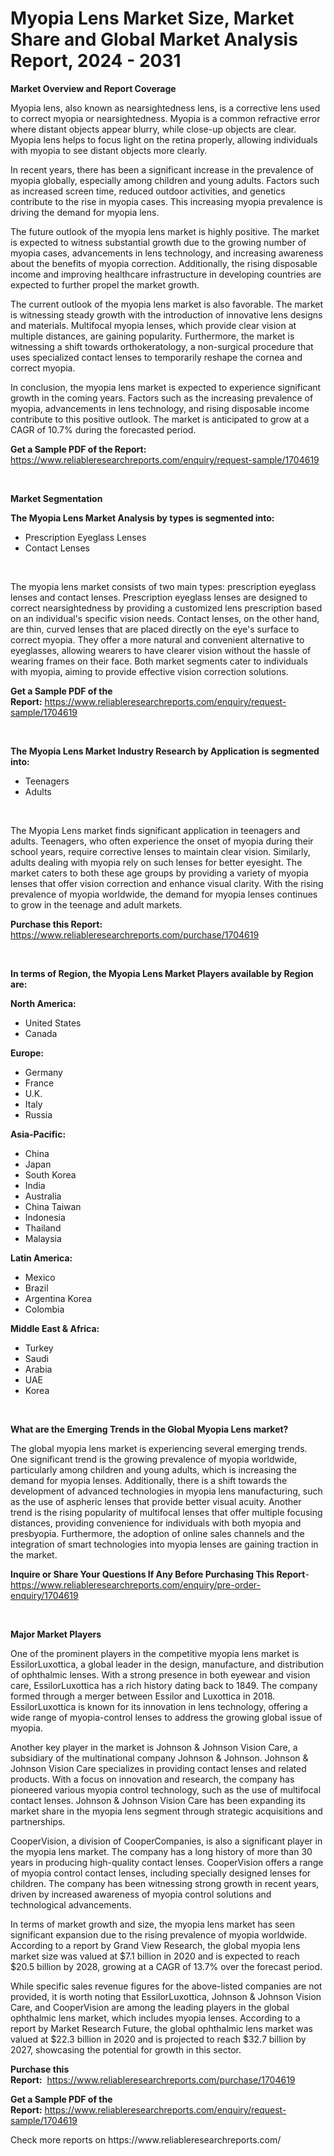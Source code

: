 <p><h1>Myopia Lens Market Size, Market Share and Global Market Analysis Report, 2024 - 2031</h1></p><p><strong>Market Overview and Report Coverage</strong></p>
<p><p>Myopia lens, also known as nearsightedness lens, is a corrective lens used to correct myopia or nearsightedness. Myopia is a common refractive error where distant objects appear blurry, while close-up objects are clear. Myopia lens helps to focus light on the retina properly, allowing individuals with myopia to see distant objects more clearly.</p><p>In recent years, there has been a significant increase in the prevalence of myopia globally, especially among children and young adults. Factors such as increased screen time, reduced outdoor activities, and genetics contribute to the rise in myopia cases. This increasing myopia prevalence is driving the demand for myopia lens.</p><p>The future outlook of the myopia lens market is highly positive. The market is expected to witness substantial growth due to the growing number of myopia cases, advancements in lens technology, and increasing awareness about the benefits of myopia correction. Additionally, the rising disposable income and improving healthcare infrastructure in developing countries are expected to further propel the market growth.</p><p>The current outlook of the myopia lens market is also favorable. The market is witnessing steady growth with the introduction of innovative lens designs and materials. Multifocal myopia lenses, which provide clear vision at multiple distances, are gaining popularity. Furthermore, the market is witnessing a shift towards orthokeratology, a non-surgical procedure that uses specialized contact lenses to temporarily reshape the cornea and correct myopia.</p><p>In conclusion, the myopia lens market is expected to experience significant growth in the coming years. Factors such as the increasing prevalence of myopia, advancements in lens technology, and rising disposable income contribute to this positive outlook. The market is anticipated to grow at a CAGR of 10.7% during the forecasted period.</p></p>
<p><strong>Get a Sample PDF of the Report:</strong> <a href="https://www.reliableresearchreports.com/enquiry/request-sample/1704619">https://www.reliableresearchreports.com/enquiry/request-sample/1704619</a></p>
<p>&nbsp;</p>
<p><strong>Market Segmentation</strong></p>
<p><strong>The Myopia Lens Market Analysis by types is segmented into:</strong></p>
<p><ul><li>Prescription Eyeglass Lenses</li><li>Contact Lenses</li></ul></p>
<p>&nbsp;</p>
<p><p>The myopia lens market consists of two main types: prescription eyeglass lenses and contact lenses. Prescription eyeglass lenses are designed to correct nearsightedness by providing a customized lens prescription based on an individual's specific vision needs. Contact lenses, on the other hand, are thin, curved lenses that are placed directly on the eye's surface to correct myopia. They offer a more natural and convenient alternative to eyeglasses, allowing wearers to have clearer vision without the hassle of wearing frames on their face. Both market segments cater to individuals with myopia, aiming to provide effective vision correction solutions.</p></p>
<p><strong>Get a Sample PDF of the Report:</strong>&nbsp;<a href="https://www.reliableresearchreports.com/enquiry/request-sample/1704619">https://www.reliableresearchreports.com/enquiry/request-sample/1704619</a></p>
<p>&nbsp;</p>
<p><strong>The Myopia Lens Market Industry Research by Application is segmented into:</strong></p>
<p><ul><li>Teenagers</li><li>Adults</li></ul></p>
<p>&nbsp;</p>
<p><p>The Myopia Lens market finds significant application in teenagers and adults. Teenagers, who often experience the onset of myopia during their school years, require corrective lenses to maintain clear vision. Similarly, adults dealing with myopia rely on such lenses for better eyesight. The market caters to both these age groups by providing a variety of myopia lenses that offer vision correction and enhance visual clarity. With the rising prevalence of myopia worldwide, the demand for myopia lenses continues to grow in the teenage and adult markets.</p></p>
<p><strong>Purchase this Report:</strong>&nbsp; <a href="https://www.reliableresearchreports.com/purchase/1704619">https://www.reliableresearchreports.com/purchase/1704619</a></p>
<p>&nbsp;</p>
<p><strong>In terms of Region, the Myopia Lens Market Players available by Region are:</strong></p>
<p>
    <p> <strong> North America: </strong>
        <ul>
            <li>United States</li>
            <li>Canada</li>
        </ul>
        </p> 
    <p> <strong> Europe: </strong>
        <ul>
            <li>Germany</li>
            <li>France</li>
            <li>U.K.</li>
            <li>Italy</li>
            <li>Russia</li>
        </ul>
        </p> 
    <p> <strong> Asia-Pacific: </strong>
        <ul>
            <li>China</li>
            <li>Japan</li>
            <li>South Korea</li>
            <li>India</li>
            <li>Australia</li>
            <li>China Taiwan</li>
            <li>Indonesia</li>
            <li>Thailand</li>
            <li>Malaysia</li>
        </ul>
        </p> 
    <p> <strong> Latin America: </strong>
        <ul>
            <li>Mexico</li>
            <li>Brazil</li>
            <li>Argentina Korea</li>
            <li>Colombia</li>
        </ul>
        </p> 
    <p> <strong> Middle East & Africa: </strong>
        <ul>
            <li>Turkey</li>
            <li>Saudi</li>
            <li>Arabia</li>
            <li>UAE</li>
            <li>Korea</li>
        </ul>
    </p>
    </p>
<p>&nbsp;</p>
<p><strong>What are the Emerging Trends in the Global Myopia Lens market?</strong></p>
<p><p>The global myopia lens market is experiencing several emerging trends. One significant trend is the growing prevalence of myopia worldwide, particularly among children and young adults, which is increasing the demand for myopia lenses. Additionally, there is a shift towards the development of advanced technologies in myopia lens manufacturing, such as the use of aspheric lenses that provide better visual acuity. Another trend is the rising popularity of multifocal lenses that offer multiple focusing distances, providing convenience for individuals with both myopia and presbyopia. Furthermore, the adoption of online sales channels and the integration of smart technologies into myopia lenses are gaining traction in the market.</p></p>
<p><strong>Inquire or Share Your Questions If Any Before Purchasing This Report</strong>- <a href="https://www.reliableresearchreports.com/enquiry/pre-order-enquiry/1704619">https://www.reliableresearchreports.com/enquiry/pre-order-enquiry/1704619</a></p>
<p>&nbsp;</p>
<p><strong>Major Market Players</strong></p>
<p><p>One of the prominent players in the competitive myopia lens market is EssilorLuxottica, a global leader in the design, manufacture, and distribution of ophthalmic lenses. With a strong presence in both eyewear and vision care, EssilorLuxottica has a rich history dating back to 1849. The company formed through a merger between Essilor and Luxottica in 2018. EssilorLuxottica is known for its innovation in lens technology, offering a wide range of myopia-control lenses to address the growing global issue of myopia.</p><p>Another key player in the market is Johnson & Johnson Vision Care, a subsidiary of the multinational company Johnson & Johnson. Johnson & Johnson Vision Care specializes in providing contact lenses and related products. With a focus on innovation and research, the company has pioneered various myopia control technology, such as the use of multifocal contact lenses. Johnson & Johnson Vision Care has been expanding its market share in the myopia lens segment through strategic acquisitions and partnerships.</p><p>CooperVision, a division of CooperCompanies, is also a significant player in the myopia lens market. The company has a long history of more than 30 years in producing high-quality contact lenses. CooperVision offers a range of myopia control contact lenses, including specially designed lenses for children. The company has been witnessing strong growth in recent years, driven by increased awareness of myopia control solutions and technological advancements.</p><p>In terms of market growth and size, the myopia lens market has seen significant expansion due to the rising prevalence of myopia worldwide. According to a report by Grand View Research, the global myopia lens market size was valued at $7.1 billion in 2020 and is expected to reach $20.5 billion by 2028, growing at a CAGR of 13.7% over the forecast period.</p><p>While specific sales revenue figures for the above-listed companies are not provided, it is worth noting that EssilorLuxottica, Johnson & Johnson Vision Care, and CooperVision are among the leading players in the global ophthalmic lens market, which includes myopia lenses. According to a report by Market Research Future, the global ophthalmic lens market was valued at $22.3 billion in 2020 and is projected to reach $32.7 billion by 2027, showcasing the potential for growth in this sector.</p></p>
<p><strong>Purchase this Report:</strong>&nbsp;&nbsp;<a href="https://www.reliableresearchreports.com/purchase/1704619">https://www.reliableresearchreports.com/purchase/1704619</a></p>
<p></p>
<p><strong>Get a Sample PDF of the Report:</strong>&nbsp;<a href="https://www.reliableresearchreports.com/enquiry/request-sample/1704619">https://www.reliableresearchreports.com/enquiry/request-sample/1704619</a></p>
<p>Check more reports on https://www.reliableresearchreports.com/</p>